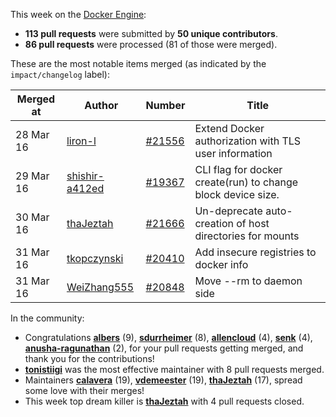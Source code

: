 This week on the [Docker Engine](https://github.com/docker/docker):

  - **113 pull requests** were submitted by **50 unique contributors**.
  - **86 pull requests** were processed (81 of those were merged).

These are the most notable items merged (as indicated by the `impact/changelog` label):

  Merged at | Author                                  | Number                                                 | Title
  ----------|-----------------------------------------|--------------------------------------------------------|--------------------------------------------------------------
  28 Mar 16 | [liron-l](https://github.com/liron-l) | [#21556](https://github.com/docker/docker/issues/21556) | Extend Docker authorization with TLS user information
  29 Mar 16 | [shishir-a412ed](https://github.com/shishir-a412ed) | [#19367](https://github.com/docker/docker/issues/19367) | CLI flag for docker create(run) to change block device size.
  30 Mar 16 | [thaJeztah](https://github.com/thaJeztah) | [#21666](https://github.com/docker/docker/issues/21666) | Un-deprecate auto-creation of host directories for mounts
  31 Mar 16 | [tkopczynski](https://github.com/tkopczynski) | [#20410](https://github.com/docker/docker/issues/20410) | Add insecure registries to docker info
  31 Mar 16 | [WeiZhang555](https://github.com/WeiZhang555) | [#20848](https://github.com/docker/docker/issues/20848) | Move --rm to daemon side

In the community:

  - Congratulations **[albers](https://github.com/albers)** (9), **[sdurrheimer](https://github.com/sdurrheimer)** (8), **[allencloud](https://github.com/allencloud)** (4), **[senk](https://github.com/senk)** (4), **[anusha-ragunathan](https://github.com/anusha-ragunathan)** (2), for your pull requests getting merged, and thank you for the contributions!
  - **[tonistiigi](https://github.com/tonistiigi)** was the most effective maintainer with 8 pull requests merged.
  - Maintainers **[calavera](https://github.com/calavera)** (19), **[vdemeester](https://github.com/vdemeester)** (19), **[thaJeztah](https://github.com/thaJeztah)** (17), spread some love with their merges!
  - This week top dream killer is **[thaJeztah](https://github.com/thaJeztah)** with 4 pull requests closed.
